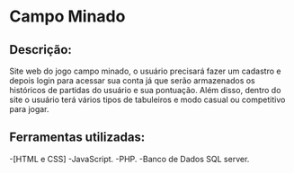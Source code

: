 # Campo Minado
 
## Descrição:
Site web do jogo campo minado, o usuário precisará fazer um cadastro e depois login para acessar sua conta já que serão armazenados os históricos de partidas do usuário e sua pontuação. Além disso, dentro do site o usuário terá vários tipos de tabuleiros e modo casual ou competitivo para jogar.
 
## Ferramentas utilizadas:
-[HTML e CSS]
-JavaScript.
-PHP.
-Banco de Dados SQL server.

